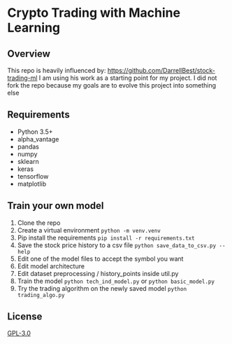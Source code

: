# Crypto Trading with Machine Learning

## Overview

This repo is heavily influenced by: https://github.com/DarrellBest/stock-trading-ml
I am using his work as a starting point for my project. I did not fork the repo because my goals are to evolve this project into something else

## Requirements

-   Python 3.5+
-   alpha_vantage
-   pandas
-   numpy
-   sklearn
-   keras
-   tensorflow
-   matplotlib


## Train your own model

1. Clone the repo
2. Create a virtual environment `python -m venv.venv`
2. Pip install the requirements `pip install -r requirements.txt`
3. Save the stock price history to a csv file `python save_data_to_csv.py --help`
4. Edit one of the model files to accept the symbol you want
5. Edit model architecture
6. Edit dataset preprocessing / history_points inside util.py
7. Train the model `python tech_ind_model.py` or `python basic_model.py`
8. Try the trading algorithm on the newly saved model `python trading_algo.py`

## License

[GPL-3.0](https://www.gnu.org/licenses/quick-guide-gplv3.html)
